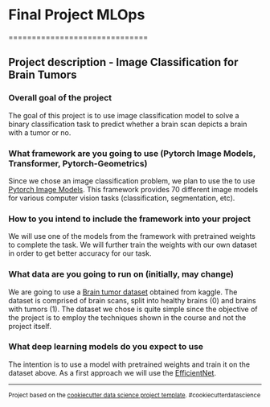 # Final Project MLOps
==============================
## Project description - Image Classification for Brain Tumors

### Overall goal of the project
The goal of this project is to use image classification model to solve a binary classification task to predict whether a brain scan depicts a brain with a tumor or no.

### What framework are you going to use (Pytorch Image Models, Transformer, Pytorch-Geometrics)
Since we chose an image classification problem, we plan to use the to use <a href="https://github.com/rwightman/pytorch-image-models" target="_blank">Pytorch Image Models</a>. This framework provides 70 different image models for various computer vision tasks (classification, segmentation, etc).

### How to you intend to include the framework into your project
We will use one of the models from the framework with pretrained weights to complete the task. We will further train the weights with our own dataset in order to get better accuracy for our task.

### What data are you going to run on (initially, may change)
We are going to use a <a href="https://www.kaggle.com/datasets/preetviradiya/brian-tumor-dataset" target="_blank">Brain tumor dataset</a> obtained from kaggle. The dataset is comprised of brain scans, split into healthy brains (0) and brains with tumors (1). The dataset we chose is quite simple since the objective of the project is to employ the techniques shown in the course and not the project itself.

### What deep learning models do you expect to use
The intention is to use a model with pretrained weights and train it on the dataset above. As a first approach we will use the <a href="https://huggingface.co/docs/timm/models/efficientnet" target="_blank">EfficientNet</a>.

--------

<p><small>Project based on the <a target="_blank" href="https://drivendata.github.io/cookiecutter-data-science/">cookiecutter data science project template</a>. #cookiecutterdatascience</small></p>
